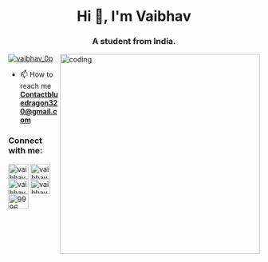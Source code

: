 <h1 align="center">Hi 👋, I'm Vaibhav</h1>
<h3 align="center">A student from India.</h3>

<img align="right" alt="coding" width="400" src= "https://www.google.com/url?sa=i&url=https%3A%2F%2Fgiphy.com%2Fexplore%2Fprogrammer&psig=AOvVaw2P8z1bxoWEakEnT6Ds-4eq&ust=1670907400995000&source=images&cd=vfe&ved=0CBAQjRxqFwoTCOC1s6el8_sCFQAAAAAdAAAAABAD">

<p align="left"> <a href="https://twitter.com/vaibhav_0p" target="blank"><img src="https://img.shields.io/twitter/follow/vaibhav_0p?logo=twitter&style=for-the-badge" alt="vaibhav_0p" /></a> </p>

- 📫 How to reach me **Contactbluedragon320@gmail.com**

<h3 align="left">Connect with me:</h3>
<p align="left">
<a href="https://twitter.com/vaibhav_0p" target="blank"><img align="center" src="https://raw.githubusercontent.com/rahuldkjain/github-profile-readme-generator/master/src/images/icons/Social/twitter.svg" alt="vaibhav_0p" height="30" width="40" /></a>
<a href="https://linkedin.com/in/vaibhav patil" target="blank"><img align="center" src="https://raw.githubusercontent.com/rahuldkjain/github-profile-readme-generator/master/src/images/icons/Social/linked-in-alt.svg" alt="vaibhav patil" height="30" width="40" /></a>
<a href="https://instagram.com/vaibhav.0p" target="blank"><img align="center" src="https://raw.githubusercontent.com/rahuldkjain/github-profile-readme-generator/master/src/images/icons/Social/instagram.svg" alt="vaibhav.0p" height="30" width="40" /></a>
<a href="https://www.youtube.com/c/vaibhavop" target="blank"><img align="center" src="https://raw.githubusercontent.com/rahuldkjain/github-profile-readme-generator/master/src/images/icons/Social/youtube.svg" alt="vaibhavop" height="30" width="40" /></a>
<a href="https://discord.gg/9996" target="blank"><img align="center" src="https://raw.githubusercontent.com/rahuldkjain/github-profile-readme-generator/master/src/images/icons/Social/discord.svg" alt="9996" height="30" width="40" /></a>
</p>
